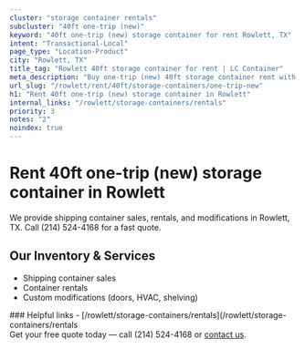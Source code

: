 ```yaml
---
cluster: "storage container rentals"
subcluster: "40ft one-trip (new)"
keyword: "40ft one-trip (new) storage container for rent Rowlett, TX"
intent: "Transactional-Local"
page_type: "Location-Product"
city: "Rowlett, TX"
title_tag: "Rowlett 40ft storage container for rent | LC Container"
meta_description: "Buy one-trip (new) 40ft storage container rent with local delivery in Rowlett, TX. LC Container — local Since 2003. Request a fast quote today."
url_slug: "/rowlett/rent/40ft/storage-containers/one-trip-new"
h1: "Rent 40ft one-trip (new) storage container in Rowlett"
internal_links: "/rowlett/storage-containers/rentals"
priority: 3
notes: "2"
noindex: true
---
```


# Rent 40ft one-trip (new) storage container in Rowlett

We provide shipping container sales, rentals, and modifications in Rowlett, TX. Call (214) 524-4168 for a fast quote.

## Our Inventory & Services
- Shipping container sales
- Container rentals
- Custom modifications (doors, HVAC, shelving)

<div data-section="internal-links">
### Helpful links
- [/rowlett/storage-containers/rentals](/rowlett/storage-containers/rentals
</div>

<div data-section="cta">
Get your free quote today — call (214) 524-4168 or <a href="/contact">contact us</a>.
</div>

<script type="application/ld+json">{"@context":"https://schema.org","@type":"FAQPage","mainEntity":[{"@type":"Question","name":"How much does delivery cost in Rowlett, TX?","acceptedAnswer":{"@type":"Answer","text":"Delivery costs vary by distance and container size. Most deliveries in Rowlett, TX range from $150-$300. Call (214) 524-4168 for an exact quote based on your specific location."}},{"@type":"Question","name":"Do you offer financing or payment plans?","acceptedAnswer":{"@type":"Answer","text":"We accept major credit cards, checks, and can discuss commercial terms for bulk purchases. Call (214) 524-4168 to discuss options."}},{"@type":"Question","name":"Can you customize containers in Rowlett, TX?","acceptedAnswer":{"@type":"Answer","text":"Yes — we perform modifications like doors, HVAC, insulation, and shelving. Request a custom quote at (214) 524-4168 or via our contact form."}}]}</script>

